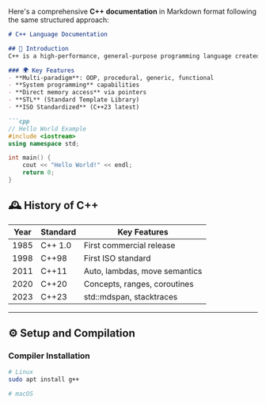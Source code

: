 Here's a comprehensive **C++ documentation** in Markdown format following the same structured approach:

```markdown
# C++ Language Documentation

## 📜 Introduction
C++ is a high-performance, general-purpose programming language created by Bjarne Stroustrup in 1985 as an extension of C.

### 🌍 Key Features
- **Multi-paradigm**: OOP, procedural, generic, functional
- **System programming** capabilities
- **Direct memory access** via pointers
- **STL** (Standard Template Library)
- **ISO Standardized** (C++23 latest)

```cpp
// Hello World Example
#include <iostream>
using namespace std;

int main() {
    cout << "Hello World!" << endl;
    return 0;
}
```

## 🕰️ History of C++
| Year | Standard | Key Features |
|------|----------|--------------|
| 1985 | C++ 1.0  | First commercial release |
| 1998 | C++98    | First ISO standard |
| 2011 | C++11    | Auto, lambdas, move semantics |
| 2020 | C++20    | Concepts, ranges, coroutines |
| 2023 | C++23    | std::mdspan, stacktraces |

---

## ⚙️ Setup and Compilation

### Compiler Installation
```bash
# Linux
sudo apt install g++

# macOS
